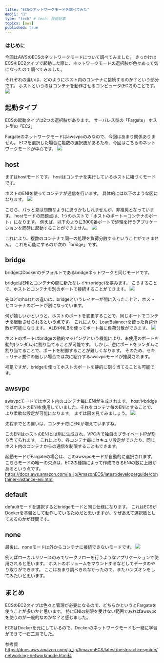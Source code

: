 ```yaml
---
title: "ECSのネットワークモードを調べてみた"
emoji: "📘"
type: "tech" # tech: 技術記事
topics: [aws]
published: true
---
```

### はじめに
今回はAWSのECSのネットワークモードについて調べてみました。
きっかけはECSをEC2タイプで起動した際に、ネットワークモードの選択肢が色々あって気になったので調べてみました。

それぞれの違いは、どのようにホスト内のコンテナに接続するのか？という部分です。
ホストというのはコンテナを動作させるコンピュータ(EC2)のことです。
![](/images/r1.png)

## 起動タイプ
ECSの起動タイプは2つの選択肢があります。
サーバレス型の「Fargate」
ホスト型の「EC2」

Fargateのネットワークモードはawsvpcのみなので、今回はあまり関係ありません。
EC2を選択した場合に複数の選択肢があるため、今回はこちらのネットワークモードが中心です。
![](/images/r2.png)

## host
まずはhostモードです。
hostはコンテナを実行しているホストに紐づくモードです。

ホストのENIを使ってコンテナが通信を行います。
具体的には以下のような図になります。
![](/images/r3.png)

こちら、パッと見は問題なように思うかもしれませんが、非推奨となっています。
hostモードの問題点は、1つのホストで「ホストのポート＝コンテナのポート」になります。
例えば、以下のように3000番ポートで処理を行うアプリケーションを同時に起動することができません。
![](/images/r4.png)

これにより、複数のコンテナで同一の処理を負荷分散するということができません。
これを可能にするのが次の「bridge」です。

## bridge
bridgeはDockerのデフォルトであるbridgeネットワークと同じモードです。

bridgeはENIとコンテナの間に新たなレイヤ(bridge)を挟みます。
こうすることで、ホストとコンテナを別のポートで接続することができます。
![](/images/r5.png)

先ほどのhostとの違いは、bridgeというレイヤーが間に入ったことと、ホストとコンテナのポートが別になっています。

何が嬉しいかというと、ホストのポートを変更することで、同じポートでコンテナを起動させられるという点です。
これにより、LoadBalancerを使った負荷分散が可能になります。
ALBやNLBを使ってポート毎に負荷分散ができます。
![](/images/r6.png)

ホストのポートはbridgeの動的マッピングという機能により、未使用のポートを動的(ランダム)に割り当てることが可能です。
しかし、逆にポートをランダムに割り当てることで、ポートを制御することが難しくなります。
そのため、セキュリティ要件の厳しい場合では次に紹介するawsvpcモードが推奨されます。

補足ですが、bridgeを使ってホストのポートを静的に割り当てることも可能です。

## awsvpc
awsvpcモードではホスト内のコンテナ毎にENIが生成されます。
hostやbridgeではホストのENIを使用していました、それをコンテナ毎のENIとすることで、より柔軟な設定が可能になります。
まずは図を見てみましょう。
![](/images/r7.png)

先程までとの違いは、コンテナ毎にENIが増えていますね。

このENIはホストのENIとは別に生成され、VPC内で独自のプライベートIPが割り当てられます。
これにより、各コンテナ毎にセキュリ設定ができたり、同じホスト内のコンテナからの通信を制限することもできます。

起動モードがFargateの場合は、このawsvpcモードが自動的に選択されます。
こちらモードの唯一の欠点は、EC2の種類によって作成できるENIの数に上限があるという点です。
https://docs.aws.amazon.com/ja_jp/AmazonECS/latest/developerguide/container-instance-eni.html

## default
defaultモードを選択するとbridgeモードと同じ仕様になります。
これはECSがDockerを基盤として動作しているためだと思いますが、なぜあえて選択肢としてあるのかが疑問です。

## none
最後に、noneモードは外からコンテナに接続できないモードです。
![](/images/r8.png)

例えばローカルリソースのみでワークフローを行うようなアプリケーションで使用されると思います。
ホストのボリュームをマウントするなどしてデータのやり取りができます。
ここはあまり調べきれなかったので、またハンズオンをしてみたいと思います。

## まとめ
ECSのEC2タイプは色々と管理が必要になるので、どちらかというとFargateを使うことが多いかと思います。
特にENIの制限を受けない範囲であればawsvpcを使うのが一般的なのかな？と感じました。

ECSはDockerを元にしているので、Dockerのネットワークモードも一緒に学習ができて一石二鳥でした。

参考資
https://docs.aws.amazon.com/ja_jp/AmazonECS/latest/bestpracticesguide/networking-networkmode.html料

